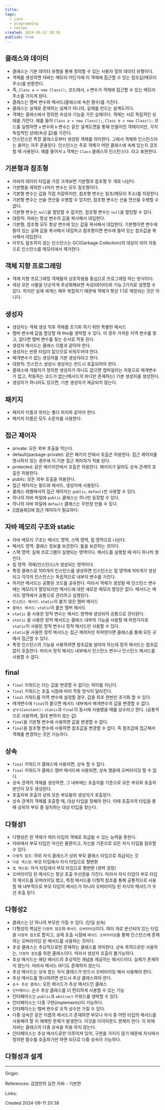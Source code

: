 ```yaml
---
title: 
tags:
  - java
  - programming
  - review
created: 2024-09-12 20:38
publish: true
---
```

## 클래스와 데이터
- 클래스는 기본 데이터 유형을 통해 정의할 수 있는 사용자 정의 데이터 유형이다.
- 객체를 생성하면 자바는 메모리 어딘가에 이 객체에 접근할 수 있는 참조값(메모리 주소)를 반환한다.
- 즉, `Class a = new Class();` 코드에서, `a` 변수가 객체에 접근할 수 있는 메모리 주소를 가지게 된다.
- 클래스는 멤버 변수와 메서드(클래스에 속한 함수)를 가진다.
- 클래스는 실제로 존재하는 실체가 아니라, 실체를 만드는 설계도이다.
- 객체는 클래스에서 정의한 속성과 기능을 가진 실체이다. 객체는 서로 독립적인 상태를 가진다. 예를 들어 `Class a = new Class();`, `Class b = new Class();` 코드를 실행하면 `a` 변수와 `b` 변수는 같은 설계도면을 통해 만들어진 객체이지만, 각각 독립적인 상태(속성 값)를 가진다.
- 인스턴스란 특정 클래스로부터 생성된 객체를 의미한다. 그래서 객체와 인스턴스라는 용어는 자주 혼용된다. 인스턴스는 주로 객체가 어떤 클래스에 속해 있는지 강조할 때 사용된다. 예를 들어서 `a` 객체는 `Class` 클래스의 인스턴스다. 라고 표현한다.
## 기본형과 참조형
- 자바의 데이터 타입을 가장 크게보면 기본형과 참조형 두 개로 나뉜다.
- 기본형을 제외한 나머지 변수는 모두 참조형이다.
- 기본형 변수는 값을 직접 저장하지만, 참조형 변수는 참조(메모리 주소)를 저장한다.
- 기본형 변수는 산술 연산을 수행할 수 있지만, 참조형 변수는 산술 연산을 수행할 수 없다.
- 기본형 변수는 `null`을 할당할 수 없지만, 참조형 변수는 `null`을 할당할 수 있다.
- 대원칙: 자바는 항상 변수의 값을 복사해서 대입한다.
- 기본형, 참조형 모두 항상 변수에 있는 값을 복사해서 대입한다. 기본형이면 변수에 들어 있는 실제 값을 복사해서 대입하고 참조형이면 변수에 들어 있는 참조값을 복사해서 대입한다.
- 아무도 참조하지 않는 인스턴스는 GC(Garbage Collection)의 대상이 되어 자동으로 인스턴스를 메모리에서 제거한다.
## 객체 지향 프로그래밍
- 객체 지향 프로그래밍 객체들의 상호작용을 중심으로 프로그래밍 하는 방식이다.
- 세상 모든 사물을 단순하게 추상화해보면 속성(데이터)와 기능 2가지로 설명할 수 있다. 하지만 실제 세계는 매우 복잡하기 때문에 객체가 항상 1:1로 매칭되는 것은 아니다.
## 생성자
- 생성자는 객체 생성 직후 객체를 초기화 하기 위한 특별한 메서드
- 멤버 변수에 값을 할당할 때 this를 생략할 수 있다. 이 경우 가까운 지역 변수를 찾고, 없다면 멤버 변수를 찾는 순서로 작동 된다.
- 생성자 메서드는 클래스 이름과 같아야 한다.
- 생성자는 반환 타입이 없으므로 비워두어야 한다.
- 매개변수가 없는 생성자를 기본 생성자라고 한다.
- 대원칙: 인스턴스 생성시 생성자는 반드시 호출되어야 한다.
- 클래스에 개발자가 정의한 생성자가 하나도 없으면 컴파일러는 자동으로 매개변수가 없고, 작동하는 코드가 없는(메서드의 바디만 존재하는) 기본 생성자를 생성한다.
- 생성자가 하나라도 있으면, 기본 생성자가 제공되지 않는다.
## 패키지
- 패키지 이름과 위치는 폴더 위치와 같아야 한다.
- 패키지 이름은 모두 소문자를 사용한다.
## 접근 제어자
- private: 모든 외부 호출을 막는다.
- default(package-private): 같은 패키지 안에서 호출은 허용한다. 접근 제어자를 명시하지 않는 경우에 이 기본 접근 제어자가 적용 된다.
- protected: 같은 패키지안에서 호출은 허용한다. 패키지가 달라도 상속 관계의 호출은 허용한다.
- public: 모든 외부 호출을 허용한다.
- 접근 제어자는 필드와 메서드, 생성자에 사용된다.
- 클래스 레벨에서의 접근 제어자는 `public`, `default`만 사용할 수 있다.
- 하나의 자바 파일에 `public` 클래스는 하나만 등장할 수 있다.
- 하나의 자바 파일에 `default` 클래스는 무한정 만들 수 있다.
- [[캡슐화]]에 접근 제어자가 필요하다.
## 자바 메모리 구조와 static
- 자바 메모리 구조는 메서드 영역, 스택 영역, 힙 영역으로 나뉜다.
- 메서드 영역: 클래스 정보를 보관한다. 틀을 보관하는 것이다.
- 스택 영역: 실제 프로그램이 실행되는 영역이다. 메서드를 실행할 때 마다 하나씩 쌓인다.
- 힙 영역: 객체(인스턴스)가 생성되는 영역이다.
- 특정 클래스로 100개의 인스턴스를 생성하면 인스턴스는 힙 영역에 100개가 생성되고 각각의 인스턴스는 독립적으로 내부의 변수를 가진다.
- 하지만 메서드는 공통된 코드를 공유한다. 따라서 객체가 생성될 때 인스턴스 변수에는 메모리가 할당되지만 메서드에 대한 새로운 메모리 할당은 없다. 메서드는 메서드 영역에서 공통으로 관리하고 실행된다.
- `인스턴스 메서드`: `static`이 붙지 않은 멤버 메서드
- `클래스 메서드`: `static`이 붙은 멤버 메서드
- `static` 을 사용한 정적 변수는 메서드 영역에 생성되어 공통으로 관리된다.
- `static` 을 사용한 정적 메서드는 클래스 내부의 기능을 사용할 때 마찬가지로 `static`이 사용된 정적 변수나 정적 메서드만 사용할 수 있다.
- `static`을 사용한 정적 메서드는 접근 제어자만 허락한다면 클래스를 통해 모든 곳에서 접근할 수 있다.
- 특정 인스턴스의 기능을 사용하려면 참조값을 알아야 하는데 정적 메서드는 참조값 없이 호출한다. 따라서 정적 메서드 내부에서 인스턴스 변수나 인스턴스 메서드를 사용할 수 없다.
## final
- `final` 키워드는 더는 값을 변경할 수 없다는 의미를 지닌다.
- `final` 키워드는 호출 시점에 따라 작동 방식이 달라진다.
- `final` 키워드를 지역 변수에 설정할 경우, 값을 최초 한번만 초기화 할 수 있다.
- 매개변수에 `final`이 붙으면 메서드 내부에서 매개변수의 값을 변경할 수 없다.
- `상수(Constant):`  `static`과 `final`이 동시에 사용됐을 때를 상수라고 한다. (공통적으로 사용하며, 절대 변하지 않는 값)
- `final`을 기본형 변수에 사용하면 값을 변경할 수 없다.
- `final`을 참조형 변수에 사용하면 참조값을 변경할 수 없다. 즉 참조값에 접근해서 객체를 변경하는 것은 가능하다.
## 상속
- `final` 키워드가 클래스에 사용되면, 상속 할 수 없다.
- `final` 키워드가 클래스 멤버 메서드에 사용되면, 상속 했을때 오버라이딩 할 수 없다.
- 상속 관계의 객체를 생성하면, 그 내부에는 호출자를 기준으로 모든 부모와 호출자 본인이 모두 생성된다.
- 호출자와 호출자 상위 모든 부모들의 생성자가 호출된다.
- 상속 관계의 객체를 호출할 때, 대상 타입을 정해야 한다. 이때 호출자의 타입을 통해 상위의 부모 중 일치하는 대상 타입을 찾는다.
## 다형성1
- 다형성은 한 객체가 여러 타입의 객체로 취급될 수 있는 능력을 뜻한다.
- 자바에서 부모 타입은 자신은 물론이고, 자신을 기준으로 모든 자식 타입을 참조할 수 있다.
- `다형적 참조`: 하위 자식 클래스가 상위 부모 클래스 타입으로 취급되는 것
- `다운 캐스팅`: 부모 타입에서 자식 타입으로 형변환
- `업 캐스팅`: 자식 타입에서 부모 타입으로 형변환 (생략 권장)
- 오버라이딩 된 메서드는 항상 호출 우선권을 가진다. 따라서 자식 타입이 부모 타입의 메서드를 오버라이딩 했고, 특정 메서드를 다형적 참조를 통해 공통적으로 사용할 때 내부적으로 부모 타입의 메서드가 아니라 오버라이딩 된 자식의 메서드가 우선 호출 된다.
## 다형성2
- 클래스는 단 하나의 부모만 가질 수 있다. (단일 상속)
- 다형성의 핵심은 `다형적 참조`와 `메서드 오버라이딩`이다. 여러 개로 분산되어 있는 타입을 `다형적 참조`로 합치고, 실제 호출 시점에 `메서드 오버라이딩`을 통해 인스턴스에 존재하는 오버라이딩 된 메서드를 사용하는 것이다.
- 추상 클래스는 추상적으로만 존재하는 클래스를 의미한다. 상속 목적으로만 사용하는, `다형적 참조`를 위한 클래스이다. 따라서 생성자 호출이 불가능하다.
- 추상 메서드는 해당 메서드의 추상적인 개념을 제공하는 메서드이다. 실체가 존재하지 않는다. 따라서 메서드 바디도 존재하지 않는다.
- 추상 메서드는 상속 받는 자식 클래스가 반드시 오버라이딩 해서 사용해야 한다.
- 추상 메서드를 명시하려면 반드시 추상 클래스여야 한다.
- `순수 추상 클래스`: 모든 메서드가 추상 메서드인 클래스
- `인터페이스`: 순수 추상 클래스를 더 편리하게 사용할 수 있는 기능
- 인터페이스는 `public`과 `abstract` 키워드를 생략할 수 있다.
- 인터페이스는 다중 구현(implements)이 가능하다.
- 인터페이스는 멤버 변수로 오직 상수만 가질 수 있다.
- 다중 상속은 같은 이름의 메서드가 존재하면 부모나 자식 중 어떤 타입의 메서드를 사용해야 할 지 애매한 문제가 발생한다. 이것을 다이아몬드 문제라 한다. 이 외에 자바는 클래스의 다중 상속을 허용 하지 않는다.
- 인터페이스는 추상 메서드로만 이루어져 있어, 구현을 가지지 않기 때문에 자식에서 정의한 함수를 호출하기만 하면 되므로 다중 상속이 가능하다.
## 다형성과 설계



---
Origin: 

References: 김영한의 실전 자바 - 기본편

Links: 

Created 2024-09-11 20:38